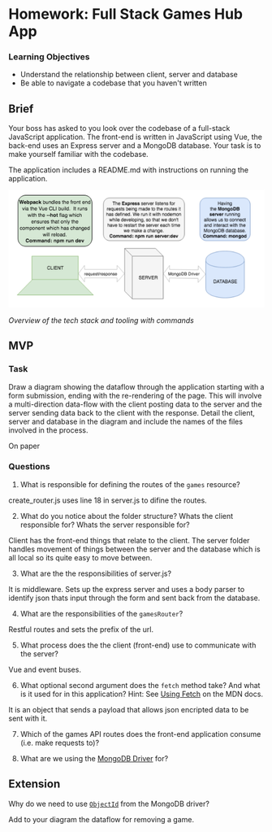 # Homework: Full Stack Games Hub App

### Learning Objectives

- Understand the relationship between client, server and database
- Be able to navigate a codebase that you haven't written

## Brief

Your boss has asked to you look over the codebase of a full-stack JavaScript application. The front-end is written in JavaScript using Vue, the back-end uses an Express server and a MongoDB database. Your task is to make yourself familiar with the codebase.

The application includes a README.md with instructions on running the application.

![Overview of the tech stack and tooling with commands](images/tech_stack_with_commands.png)

*Overview of the tech stack and tooling with commands*

## MVP

### Task

Draw a diagram showing the dataflow through the application starting with a form submission, ending with the re-rendering of the page. This will involve a multi-direction data-flow with the client posting data to the server and the server sending data back to the client with the response. Detail the client, server and database in the diagram and include the names of the files involved in the process.

On paper

### Questions

1. What is responsible for defining the routes of the `games` resource?

create_router.js uses line 18 in server.js to difine the routes.

2. What do you notice about the folder structure?  Whats the client responsible for? Whats the server responsible for?

Client has the front-end things that relate to the client. The server folder handles movement of things between
the server and the database which is all local so its quite easy to move between.

3. What are the the responsibilities of server.js?

It is middleware. Sets up the express server and uses a body parser to identify json thats input through the form and sent back from the database.

4. What are the responsibilities of the `gamesRouter`?

Restful routes and sets the prefix of the url.

5. What process does the the client (front-end) use to communicate with the server?

Vue and event buses.

6. What optional second argument does the `fetch` method take? And what is it used for in this application? Hint: See [Using Fetch](https://developer.mozilla.org/en-US/docs/Web/API/Fetch_API/Using_Fetch) on the MDN docs.

It is an object that sends a payload that allows json encripted data to be sent with it.

7. Which of the games API routes does the front-end application consume (i.e. make requests to)?



8. What are we using the [MongoDB Driver](http://mongodb.github.io/node-mongodb-native/) for?




## Extension

Why do we need to use [`ObjectId`](https://mongodb.github.io/node-mongodb-native/api-bson-generated/objectid.html) from the MongoDB driver?

Add to your diagram the dataflow for removing a game.
